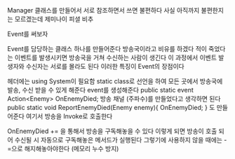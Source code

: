 Manager 클래스를 만들어서 서로 참조하면서 쓰면 불편하다
사실 아직까지 불편한지는 모르겠는데 제미나이 피셜 비추

Event를 써보자

Event를 담당하는 클래스 하나를 만들어준다
방송국이라고 비유를 하겠다
적이 죽었다는 이벤트를 발생시키면 방송국을 거쳐 수신하는 사람이 생긴다
이 과정에서 이벤트 발생자와 수신자는 서로를 몰라도 된다
이러한 특징이 Event의 장점이다


헤더에는 using System이 필요함
static class로 선언을 하여 모든 곳에서 방송국에 발송, 수신 받을 수 있게 해준다
event를 생성해준다
public static event Action\<Enemy> OnEnemyDied;
방송 채널 (주파수)를 만들었다고 생각하면 된다
public static void ReportEnemyDied(Enemy enemy){
	OnEnemyDied;
}
도 만들어준다
여기서 방송을 Invoke로 호출한다

OnEnemyDied += 을 통해서 방송을 구독해놓을 수 있다
이렇게 되면 방송이 호출 되어 수신될 시 자동으로 구독해놓은 메서드가 실행된다
그렇기에 사용하지 않을 때에는 -=으로 해지해놓아야한다 (메모리 누수 방지)